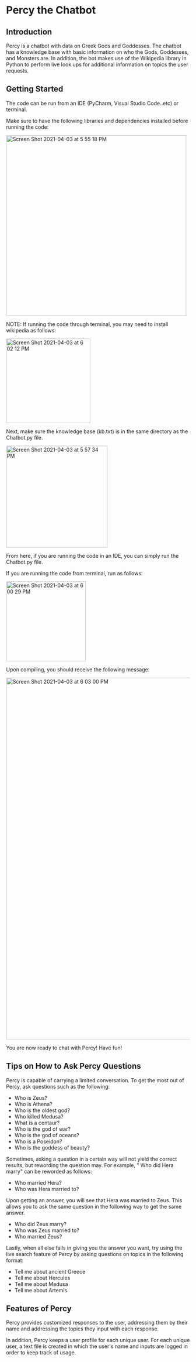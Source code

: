 # Percy the Chatbot

## Introduction

Percy is a chatbot with data on Greek Gods and Goddesses. The chatbot has a knowledge base with basic information on who the Gods, Goddesses, and Monsters are. In addition, the bot makes use of the Wikipedia library in Python to perform live look ups for additional information on topics the user requests.

## Getting Started

The code can be run from an IDE (PyCharm, Visual Studio Code..etc) or terminal.

Make sure to have the following libraries and dependencies installed before running the code:

<img width="494" alt="Screen Shot 2021-04-03 at 5 55 18 PM" src="https://user-images.githubusercontent.com/56098361/113493562-dc366880-94a5-11eb-8cc2-1df58b09ed0b.png">

NOTE: If running the code through terminal, you may need to install wikipedia as follows:

<img width="231" alt="Screen Shot 2021-04-03 at 6 02 12 PM" src="https://user-images.githubusercontent.com/56098361/113493658-0177a680-94a7-11eb-933f-a7b3baceae6c.png">

Next, make sure the knowledge base (kb.txt) is in the same directory as the Chatbot.py file.

<img width="278" alt="Screen Shot 2021-04-03 at 5 57 34 PM" src="https://user-images.githubusercontent.com/56098361/113493584-16076f00-94a6-11eb-9b30-3e9451a164f1.png">

From here, if you are running the code in an IDE, you can simply run the Chatbot.py file. 

If you are running the code from terminal, run as follows:

<img width="218" alt="Screen Shot 2021-04-03 at 6 00 29 PM" src="https://user-images.githubusercontent.com/56098361/113493664-13f1e000-94a7-11eb-8c8c-c8af0e9ef12a.png">

Upon compiling, you should receive the following message:

<img width="989" alt="Screen Shot 2021-04-03 at 6 03 00 PM" src="https://user-images.githubusercontent.com/56098361/113493670-253aec80-94a7-11eb-9e5f-54c8efd5e447.png">

You are now ready to chat with Percy! Have fun!

## Tips on How to Ask Percy Questions

Percy is capable of carrying a limited conversation. To get the most out of Percy, ask questions such as the following:
- Who is Zeus?
- Who is Athena?
- Who is the oldest god?
- Who killed Medusa?
- What is a centaur?
- Who is the god of war?
- Who is the god of oceans?
- Who is a Poseidon?
- Who is the goddess of beauty?

Sometimes, asking a question in a certain way will not yield the correct results, but rewording the question may. For example, " Who did Hera marry" can be reworded as follows:
- Who married Hera?
- Who was Hera married to?

Upon getting an answer, you will see that Hera was married to Zeus. This allows you to ask the same question in the following way to get the same answer.
- Who did Zeus marry?
- Who was Zeus married to?
- Who married Zeus?

Lastly, when all else fails in giving you the answer you want, try using the live search feature of Percy by asking questions on topics in the following format:
- Tell me about ancient Greece
- Tell me about Hercules
- Tell me about Medusa
- Tell me about Artemis


## Features of Percy

Percy provides customized responses to the user, addressing them by their name and addressing the topics they input with each response.

In addition, Percy keeps a user profile for each unique user. For each unique user, a text file is created in which the user's name and inputs are logged in order to keep track of usage.
